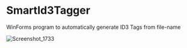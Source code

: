 # SmartId3Tagger
 WinForms program to automatically generate ID3 Tags from file-name

![Screenshot_1733](https://user-images.githubusercontent.com/27453571/219973766-d44f5399-d768-4628-8692-be5a4f94610b.png)
